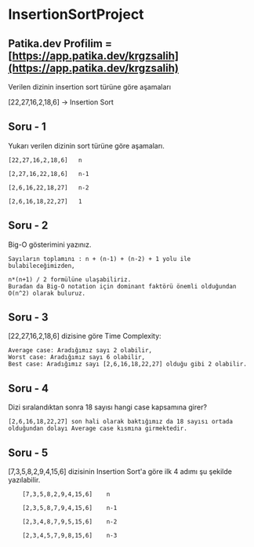 # InsertionSortProject

## Patika.dev Profilim = [https://app.patika.dev/krgzsalih](https://app.patika.dev/krgzsalih)


Verilen dizinin insertion sort türüne göre aşamaları

[22,27,16,2,18,6] -> Insertion Sort

## Soru - 1
Yukarı verilen dizinin sort türüne göre aşamaları.


    [22,27,16,2,18,6]   n

    [2,27,16,22,18,6]   n-1

    [2,6,16,22,18,27]   n-2

    [2,6,16,18,22,27]   1

## Soru - 2
Big-O gösterimini yazınız.

    Sayıların toplamını : n + (n-1) + (n-2) + 1 yolu ile bulabileceğimizden,

    n*(n+1) / 2 formülüne ulaşabiliriz.
    Buradan da Big-O notation için dominant faktörü önemli olduğundan
    O(n^2) olarak buluruz. 

## Soru - 3
[22,27,16,2,18,6] dizisine göre Time Complexity: 

    Average case: Aradığımız sayı 2 olabilir,
    Worst case: Aradığımız sayı 6 olabilir, 
    Best case: Aradığımız sayı [2,6,16,18,22,27] olduğu gibi 2 olabilir.

## Soru - 4
Dizi sıralandıktan sonra 18 sayısı hangi case kapsamına girer?
  
    [2,6,16,18,22,27] son hali olarak baktığımız da 18 sayısı ortada olduğundan dolayı Average case kısmına girmektedir. 


## Soru - 5 
[7,3,5,8,2,9,4,15,6] dizisinin Insertion Sort'a göre ilk 4 adımı şu şekilde yazılabilir.

        [7,3,5,8,2,9,4,15,6]    n

        [2,3,5,8,7,9,4,15,6]    n-1

        [2,3,4,8,7,9,5,15,6]    n-2
        
        [2,3,4,5,7,9,8,15,6]    n-3

